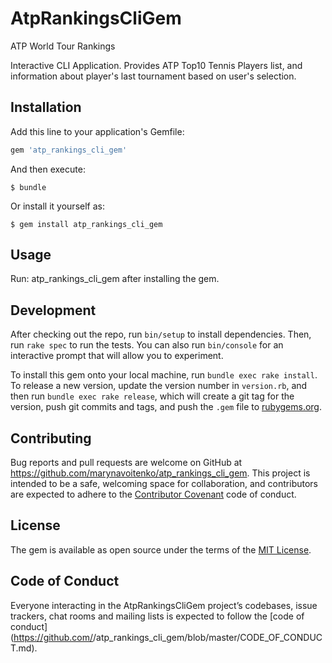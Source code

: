 # AtpRankingsCliGem

ATP World Tour Rankings

Interactive CLI Application. Provides ATP Top10 Tennis Players list, and information about player's last tournament based on user's selection.

## Installation

Add this line to your application's Gemfile:

```ruby
gem 'atp_rankings_cli_gem'
```

And then execute:

    $ bundle

Or install it yourself as:

    $ gem install atp_rankings_cli_gem

## Usage

Run: atp_rankings_cli_gem after installing the gem.

## Development

After checking out the repo, run `bin/setup` to install dependencies. Then, run `rake spec` to run the tests. You can also run `bin/console` for an interactive prompt that will allow you to experiment.

To install this gem onto your local machine, run `bundle exec rake install`. To release a new version, update the version number in `version.rb`, and then run `bundle exec rake release`, which will create a git tag for the version, push git commits and tags, and push the `.gem` file to [rubygems.org](https://rubygems.org).

## Contributing

Bug reports and pull requests are welcome on GitHub at https://github.com/marynavoitenko/atp_rankings_cli_gem. This project is intended to be a safe, welcoming space for collaboration, and contributors are expected to adhere to the [Contributor Covenant](http://contributor-covenant.org) code of conduct.

## License

The gem is available as open source under the terms of the [MIT License](https://opensource.org/licenses/MIT).

## Code of Conduct

Everyone interacting in the AtpRankingsCliGem project’s codebases, issue trackers, chat rooms and mailing lists is expected to follow the [code of conduct](https://github.com/<github username>/atp_rankings_cli_gem/blob/master/CODE_OF_CONDUCT.md).
